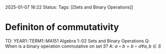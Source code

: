 2025-01-07 16:22
Status: 
Tags: [[Sets and Binary Operations]]
# Definiton of commutativity

TD: YEAR1::TERM1::MA151 Algebra 1::02 Sets and Binary Operations
Q: When is a binary operation commutative on set $S$?
A: $a\star b=b\star a \forall a,b \in S$ 
<!--ID: 1736267065418-->
